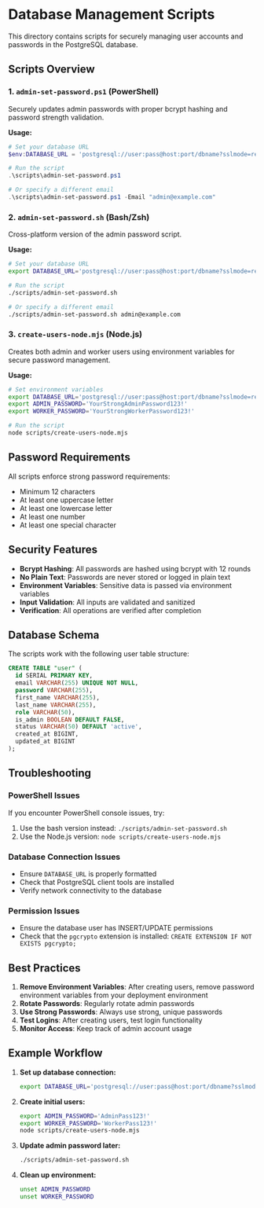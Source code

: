 # Database Management Scripts

This directory contains scripts for securely managing user accounts and passwords in the PostgreSQL database.

## Scripts Overview

### 1. `admin-set-password.ps1` (PowerShell)
Securely updates admin passwords with proper bcrypt hashing and password strength validation.

**Usage:**
```powershell
# Set your database URL
$env:DATABASE_URL = 'postgresql://user:pass@host:port/dbname?sslmode=require'

# Run the script
.\scripts\admin-set-password.ps1

# Or specify a different email
.\scripts\admin-set-password.ps1 -Email "admin@example.com"
```

### 2. `admin-set-password.sh` (Bash/Zsh)
Cross-platform version of the admin password script.

**Usage:**
```bash
# Set your database URL
export DATABASE_URL='postgresql://user:pass@host:port/dbname?sslmode=require'

# Run the script
./scripts/admin-set-password.sh

# Or specify a different email
./scripts/admin-set-password.sh admin@example.com
```

### 3. `create-users-node.mjs` (Node.js)
Creates both admin and worker users using environment variables for secure password management.

**Usage:**
```bash
# Set environment variables
export DATABASE_URL='postgresql://user:pass@host:port/dbname?sslmode=require'
export ADMIN_PASSWORD='YourStrongAdminPassword123!'
export WORKER_PASSWORD='YourStrongWorkerPassword123!'

# Run the script
node scripts/create-users-node.mjs
```

## Password Requirements

All scripts enforce strong password requirements:
- Minimum 12 characters
- At least one uppercase letter
- At least one lowercase letter
- At least one number
- At least one special character

## Security Features

- **Bcrypt Hashing**: All passwords are hashed using bcrypt with 12 rounds
- **No Plain Text**: Passwords are never stored or logged in plain text
- **Environment Variables**: Sensitive data is passed via environment variables
- **Input Validation**: All inputs are validated and sanitized
- **Verification**: All operations are verified after completion

## Database Schema

The scripts work with the following user table structure:
```sql
CREATE TABLE "user" (
  id SERIAL PRIMARY KEY,
  email VARCHAR(255) UNIQUE NOT NULL,
  password VARCHAR(255),
  first_name VARCHAR(255),
  last_name VARCHAR(255),
  role VARCHAR(50),
  is_admin BOOLEAN DEFAULT FALSE,
  status VARCHAR(50) DEFAULT 'active',
  created_at BIGINT,
  updated_at BIGINT
);
```

## Troubleshooting

### PowerShell Issues
If you encounter PowerShell console issues, try:
1. Use the bash version instead: `./scripts/admin-set-password.sh`
2. Use the Node.js version: `node scripts/create-users-node.mjs`

### Database Connection Issues
- Ensure `DATABASE_URL` is properly formatted
- Check that PostgreSQL client tools are installed
- Verify network connectivity to the database

### Permission Issues
- Ensure the database user has INSERT/UPDATE permissions
- Check that the `pgcrypto` extension is installed: `CREATE EXTENSION IF NOT EXISTS pgcrypto;`

## Best Practices

1. **Remove Environment Variables**: After creating users, remove password environment variables from your deployment environment
2. **Rotate Passwords**: Regularly rotate admin passwords
3. **Use Strong Passwords**: Always use strong, unique passwords
4. **Test Logins**: After creating users, test login functionality
5. **Monitor Access**: Keep track of admin account usage

## Example Workflow

1. **Set up database connection:**
   ```bash
   export DATABASE_URL='postgresql://user:pass@host:port/dbname?sslmode=require'
   ```

2. **Create initial users:**
   ```bash
   export ADMIN_PASSWORD='AdminPass123!'
   export WORKER_PASSWORD='WorkerPass123!'
   node scripts/create-users-node.mjs
   ```

3. **Update admin password later:**
   ```bash
   ./scripts/admin-set-password.sh
   ```

4. **Clean up environment:**
   ```bash
   unset ADMIN_PASSWORD
   unset WORKER_PASSWORD
   ```
